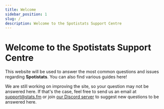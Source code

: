```yaml
---
title: Welcome
sidebar_position: 1
slug: /
description: Welcome to the Spotistats Support Centre
---
```


# Welcome to the Spotistats Support Centre

This website will be used to answer the most common questions and issues regarding **Spotistats**. You can also find various guides here!

We are still working on improving the site, so your question may not be answered here. If that's the case, feel free to send us an email at [support@stats.fm](mailto:support@stats.fm) or join [our Discord server](https://discord.gg/aV9EtB3) to suggest new questions to be answered here.
